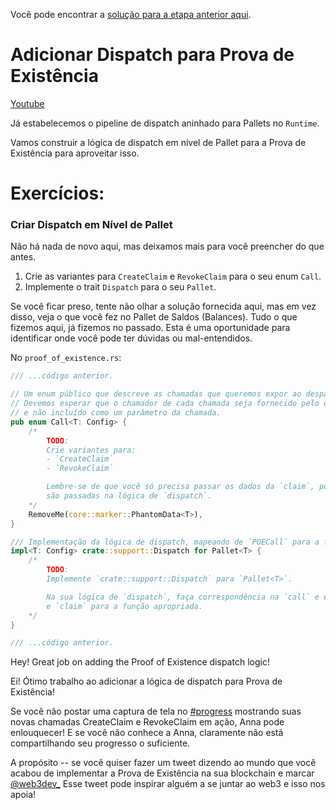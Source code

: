 Você pode encontrar a [solução para a etapa anterior aqui](https://gist.github.com/nomadbitcoin/29701a39662dbff21d9f82a1abbdc318).

# Adicionar Dispatch para Prova de Existência

[Youtube](https://youtu.be/SMlaSsr0UOk?si=uyKxutZeccHgB7Kw)

Já estabelecemos o pipeline de dispatch aninhado para Pallets no `Runtime`.

Vamos construir a lógica de dispatch em nível de Pallet para a Prova de Existência para aproveitar isso.

# Exercícios:

### Criar Dispatch em Nível de Pallet

Não há nada de novo aqui, mas deixamos mais para você preencher do que antes.

1. Crie as variantes para `CreateClaim` e `RevokeClaim` para o seu enum `Call`.
2. Implemente o trait `Dispatch` para o seu `Pallet`.

Se você ficar preso, tente não olhar a solução fornecida aqui, mas em vez disso, veja o que você fez no Pallet de Saldos (Balances). Tudo o que fizemos aqui, já fizemos no passado. Esta é uma oportunidade para identificar onde você pode ter dúvidas ou mal-entendidos.

No `proof_of_existence.rs`:

```rust
/// ...código anterior.

// Um enum público que descreve as chamadas que queremos expor ao despachante.
// Devemos esperar que o chamador de cada chamada seja fornecido pelo despachante,
// e não incluído como um parâmetro da chamada.
pub enum Call<T: Config> {
	/*
		TODO:
		Crie variantes para:
		- `CreateClaim`
		- `RevokeClaim`

		Lembre-se de que você só precisa passar os dados da `claim`, pois as informações do `caller`
		são passadas na lógica de `dispatch`.
	*/
	RemoveMe(core::marker::PhantomData<T>),
}

/// Implementação da lógica de dispatch, mapeando de `POECall` para a função subjacente apropriada que queremos executar.
impl<T: Config> crate::support::Dispatch for Pallet<T> {
	/*
		TODO:
		Implemente `crate::support::Dispatch` para `Pallet<T>`.

		Na sua lógica de `dispatch`, faça correspondência na `call` e encaminhe os dados de `caller`
		e `claim` para a função apropriada.
	*/
}

/// ...código anterior.
```

Hey! Great job on adding the Proof of Existence dispatch logic!

Ei! Ótimo trabalho ao adicionar a lógica de dispatch para Prova de Existência!

Se você não postar uma captura de tela no [#progress](https://discord.com/channels/898706705779687435/980906289968345128) mostrando suas novas chamadas CreateClaim e RevokeClaim em ação, Anna pode enlouquecer! E se você não conhece a Anna, claramente não está compartilhando seu progresso o suficiente.

A propósito -- se você quiser fazer um tweet dizendo ao mundo que você acabou de implementar a Prova de Existência na sua blockchain e marcar [@web3dev_](https://x.com/web3dev_) Esse tweet pode inspirar alguém a se juntar ao web3 e isso nos apoia!